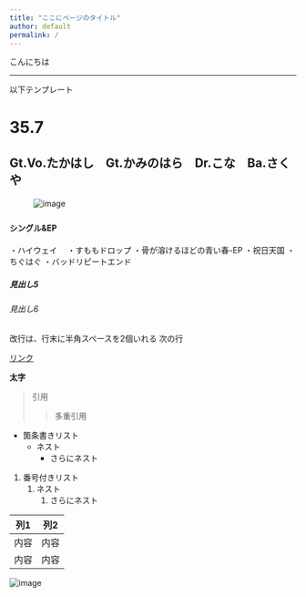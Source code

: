 ```yaml
---
title: "ここにページのタイトル"
author: default
permalink: /
---
```

こんにちは





---

以下テンプレート

# 35.7
## Gt.Vo.たかはし　Gt.かみのはら　Dr.こな　Ba.さくや
　　　![image](https://cdfront.tower.jp/~/media/Images/Tol/pc/article/feature_item/J-Pop/2024/02/23/0711.jpg?h=397&w=600&la=ja-JP)
  
### 
#### シングル&EP
・ハイウェイ　
・すももドロップ
・骨が溶けるほどの青い春-EP
・祝日天国
・ちぐはぐ
・バッドリピートエンド
##### 見出し5
###### 見出し6

改行は、行末に半角スペースを2個いれる
次の行

[リンク](https://www.google.co.jp/)

**太字**

> 引用
>> 多重引用


- 箇条書きリスト
  - ネスト
    - さらにネスト


1. 番号付きリスト
   1. ネスト
      1. さらにネスト


| 列1  | 列2  |
|-----|-----|
| 内容  | 内容  |
| 内容  | 内容  |

![image](/GHPages_WebSite/assets/images/logo-150.png)
